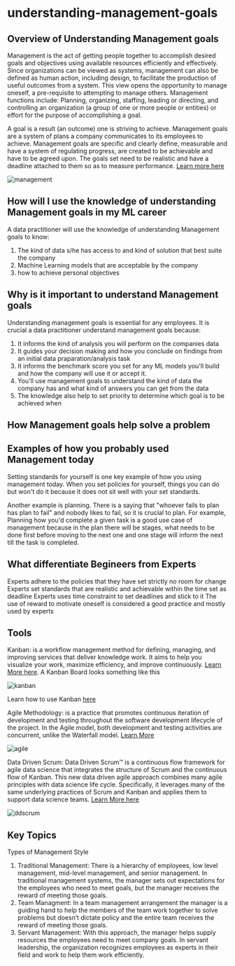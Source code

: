 # understanding-management-goals

## Overview of Understanding Management goals
Management is the act of getting people together to accomplish desired goals and objectives using available resources efficiently and effectively. Since organizations can be viewed as systems, management can also be defined as human action, including design, to facilitate the production of useful outcomes from a system. This view opens the opportunity to manage oneself, a pre-requisite to attempting to manage others. Management functions include: Planning, organizing, staffing, leading or directing, and controlling an organization (a group of one or more people or entities) or effort for the purpose of accomplishing a goal.

A goal is a result (an outcome) one is striving to achieve. Management goals are a system of plans a company communicates to its employees to achieve. Management goals are specific and clearly define, measurable and have a system of regulating progress, are created to be achievable and have to be agreed upon. The goals set need to be realistic and have a deadline attached to them so as to measure performance. [Learn more here](https://bizfluent.com/list-6692121-types-management-goals.html)

![management](https://s3-us-west-2.amazonaws.com/courses-images/wp-content/uploads/sites/1938/2017/05/31144911/management-process.png)

## How will I use the knowledge of understanding Management goals in my ML career

A data practitioner will use the knowledge of understanding Management goals to know:
1. The kind of data s/he has access to and kind of solution that best suite the company
2. Machine Learning models that are acceptable by the company
3. how to achieve personal objectives


## Why is it important to understand Management goals
Understanding management goals is essential for any employees. It is crucial a data practitioner understand management goals because:

1. It informs the kind of analysis you will perform on the companies data
2. It guides your decision making and how you conclude on findings from an initial data praparation/analysis task
3. It informs the benchmark score you set for any ML models you'll build and how the company will use it or accept it.
4. You'll use management goals to understand the kind of data the company has and what kind of answers you can get from the data
5. The knowledge also help to set priority to determine which goal is to be achieved when

## How Management goals help solve a problem



## Examples of how you probably used Management today
Setting standards for yourself is one key example of how you using management today. When you set policies for yourself, things you can do but won't do it because it does not sit well with your set standards.

Another example is planning. There is a saying that "whoever fails to plan has plan to fail" and nobody likes to fail, so it is crucial to plan. For example, Planning how you'd complete a given task is a good use case of management because in the plan there will be stages, what needs to be done first before moving to the next one and one stage will inform the next till the task is completed.

## What differentiate Begineers from Experts 
Experts adhere to the policies that they have set strictly no room for change
Experts set standards that are realistic and achievable within the time set as deadline
Experts uses time constraint to set deadlines and stick to it
The use of reward to motivate oneself is considered a good practice and mostly used by experts

## Tools
Kanban: is a workflow management method for defining, managing, and improving services that deliver knowledge work. It aims to help you visualize your work, maximize efficiency, and improve continuously. [Learn More here](https://kanbanize.com/kanban-resources/getting-started/what-is-kanban). A Kanban Board looks something like this

![kanban](https://wac-cdn.atlassian.com/dam/jcr:bed936e1-0649-4278-a4dd-222b98e96fa5/agile_kanban_board.png?cdnVersion=1539)

Learn how to use Kanban [here](https://www.atlassian.com/agile/kanban)

Agile Methodology:  is a practice that promotes continuous iteration of development and testing throughout the software development lifecycle of the project. In the Agile model, both development and testing activities are concurrent, unlike the Waterfall model. [Learn More](https://www.guru99.com/agile-scrum-extreme-testing.html)

![agile](https://www.cprime.com/wp-content/uploads/2019/10/agile-scrum-delivery-300x294.png)

Data Driven Scrum: Data Driven Scrum™ is a continuous flow framework for agile data science that integrates the structure of Scrum and the continuous flow of Kanban. This new data driven agile approach combines many agile principles with data science life cycle. Specifically, it leverages many of the same underlying practices of Scrum and Kanban and applies them to support data science teams. [Learn More here](https://www.datascience-pm.com/data-driven-scrum/)

![ddscrum](https://www.datascience-pm.com/wp-content/uploads/2021/02/data-driven-scrum-full-detail-1000.png)

## Key Topics
Types of Management Style
1. Traditional Management: There is a hierarchy of employees, low level management, mid-level management, and senior management. In traditional management systems, the manager sets out expectations for the employees who need to meet goals, but the manager receives the reward of meeting those goals.
2. Team Managment: In a team management arrangement the manager is a guiding hand to help the members of the team work together to solve problems but doesn’t dictate policy and the entire team receives the reward of meeting those goals.
3. Servant Management: With this approach, the manager helps supply resources the employees need to meet company goals. In servant leadership, the organization recognizes employees as experts in their field and work to help them work efficiently.

